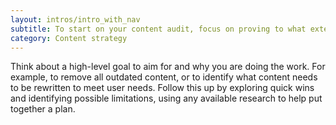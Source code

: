 ```yaml
---
layout: intros/intro_with_nav
subtitle: To start on your content audit, focus on proving to what extent each website or application is still fulfilling its purpose. 
category: Content strategy
---
```


Think about a high-level goal to aim for and why you are doing the work. For example, to remove all outdated content, or to identify what content needs to be rewritten to meet user needs. Follow this up by exploring quick wins and identifying possible limitations, using any available research to help put together a plan.
